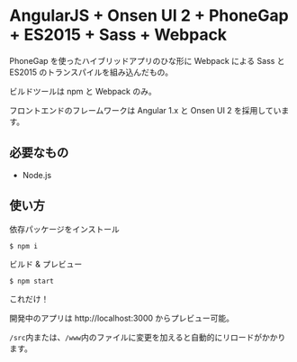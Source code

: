 # AngularJS + Onsen UI 2 + PhoneGap + ES2015 + Sass + Webpack

PhoneGap を使ったハイブリッドアプリのひな形に Webpack による Sass と ES2015 のトランスパイルを組み込んだもの。

ビルドツールは npm と Webpack のみ。

フロントエンドのフレームワークは Angular 1.x と Onsen UI 2 を採用しています。

## 必要なもの
- Node.js

## 使い方
依存パッケージをインストール
```
$ npm i
```

ビルド & プレビュー
```
$ npm start
```
これだけ！

開発中のアプリは http://localhost:3000 からプレビュー可能。

`/src`内または、`/www`内のファイルに変更を加えると自動的にリロードがかかります。
